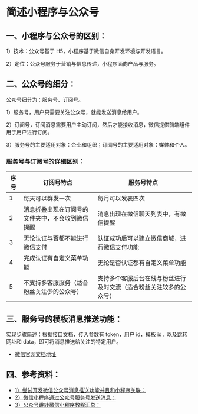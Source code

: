 # 简述小程序与公众号

## 一、小程序与公众号的区别：

1）技术：公众号基于 H5，小程序基于微信自身开发环境与开发语言。

2）定位：公众号服务于营销与信息传递，小程序面向产品与服务。

## 二、公众号的细分：

公众号细分为：服务号、订阅号。

1）服务号，用户只需要关注公众号，就能发送消息给用户。

2）订阅号，订阅消息需要用户主动订阅，然后才能接收消息，微信提供前端组件用于用户进行订阅。

3）服务号的主要适用对象：企业和组织；订阅号的主要适用对象：媒体和个人。

### 服务号与订阅号的详细区别：

| 序号 | 订阅号特点                                       | 服务号特点                                                         |
| ---- | ------------------------------------------------ | ------------------------------------------------------------------ |
| 1    | 每天可以群发一次                                 | 每月可以发表四次                                                   |
| 2    | 消息折叠出现在订阅号的文件夹中，不会收到微信提醒 | 消息出现在微信聊天列表中，有微信提醒                               |
| 3    | 无论认证与否都不能进行微信支付                   | 认证成功后可以建立微信商城，进行微信支付功能                       |
| 4    | 完成认证有自定义菜单功能                         | 无论是否认证都有自定义菜单功能                                     |
| 5    | 不支持多客服服务（适合粉丝关注少的公众号）       | 支持多个客服后台在线与粉丝进行及时交流（适合粉丝关注较多的公众号） |

## 三、服务号的模板消息推送功能：

实现步骤简述：根据接口文档，传入参数有 token，用户 id，模板 id，以及跳转网址和 data，即可将消息推送给关注的特定用户。

- [微信官网文档地址](https://developers.weixin.qq.com/doc/offiaccount/Message_Management/Template_Message_Interface.html)

## 四、参考资料：

- [1）尝试开发微信公众号消息推送功能并且和小程序关联：](https://zhuanlan.zhihu.com/p/130674021)
- [2）微信小程序通过公众号服务号发送消息：](https://blog.csdn.net/wuguangrong888/article/details/127432924)
- [3）公众号跳转微信小程序教程汇总：](https://zhuanlan.zhihu.com/p/586642045)
